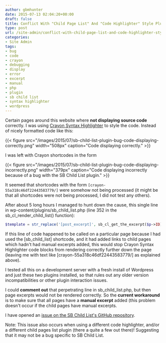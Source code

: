 ```yaml
---
author: gbmhunter
date: 2015-07-13 02:04:20+00:00
draft: false
title: Conflict With "Child Page List" And "Code Highlighter" Style Plugins
type: post
url: /site-admin/conflict-with-child-page-list-and-code-highlighter-style-plugins
categories:
- Site Admin
tags:
- bug
- code
- crayon
- debugging
- display
- error
- excerpt
- manual
- php
- plugin
- sb child list
- syntax highlighter
- wordpress
---
```


Certain pages around this website where **not displaying source code** correctly. I was using [Crayon Syntax Highlighter](https://wordpress.org/plugins/crayon-syntax-highlighter/) to style the code. Instead of nicely formatted code like this:

{{< figure src="/images/2015/07/sb-child-list-plugin-bug-code-displaying-correctly.png" width="508px" caption="Code displaying correctly."  >}}

I was left with Crayon shortcodes in the form

{{< figure src="/images/2015/07/sb-child-list-plugin-bug-code-displaying-incorrectly.png" width="379px" caption="Code displaying incorrectly because of a bug with the SB Child List plugin."  >}}

It seemed that shortcodes with the form `[crayon-55a318c46df22443583779/]` were somehow not being processed (it might be that all shortcodes were not being processed, I did not test any others).

After about 5 long hours I managed to hunt down the cause, this single line in wp-content/plugins/sb_child_list.php (line 352 in the sb_cl_render_child_list() function):

```php
$template = str_replace('[post_excerpt]', sb_cl_get_the_excerpt($p->ID), $template);
```

If this line of code happened to be called on a particular page because I had used the [sb_child_list] shortcode, and it had added links to child pages which hadn't had manual excerpts added, this would stop Crayon Syntax Highlighter code blocks from rendering correctly further down the page (leaving me with text like [crayon-55a318c46df22443583779/] as explained above).

I tested all this on a development server with a fresh install of Wordpress and just these two plugins installed, so that rules out any older version incompatibilities or other plugin interaction issues.

I could **comment out** that perpetrating line in sb_child_list.php, but then page excerpts would not be rendered correctly. So the **current workaround** is to make sure that all pages have a **manual excerpt** added (this problem doesn't occur if the child pages have manual excerpts.

I have opened an [issue on the SB Child List's GitHub repository](https://github.com/aramk/crayon-syntax-highlighter/issues/269).

Note: This issue also occurs when using a different code highlighter, and/or a different child pages list plugin (there a quite a few out there)! Suggesting that it may not be a bug specific to SB Child List.

